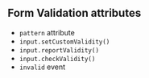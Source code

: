 ## Form Validation attributes

* `pattern` attribute
* `input.setCustomValidity()`
* `input.reportValidity()`
* `input.checkValidity()`
* `invalid` event